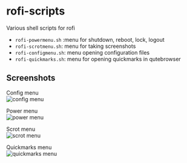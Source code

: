 # rofi-scripts
Various shell scripts for rofi

* `rofi-powermenu.sh` :menu for shutdown, reboot, lock, logout
* `rofi-scrotmenu.sh`: menu for taking screenshots
* `rofi-configmenu.sh`: menu opening configuration files
* `rofi-quickmarks.sh`: menu for opening quickmarks in qutebrowser

## Screenshots

Config menu <br>
![config menu](https://github.com/TechnicalDC/rofi-scripts/blob/main/screenshots/rofi-configmenu.png "rofi config menu")

Power menu <br>
![power menu](https://github.com/TechnicalDC/rofi-scripts/blob/main/screenshots/rofi-powermenu.png "rofi power menu")

Scrot menu <br>
![scrot menu](https://github.com/TechnicalDC/rofi-scripts/blob/main/screenshots/rofi-scrotmenu.png "rofi scrot menu")

Quickmarks menu <br>
![quickmarks menu](https://github.com/TechnicalDC/rofi-scripts/blob/main/screenshots/rofi-quickmarks.png "rofi quickmarks menu")
